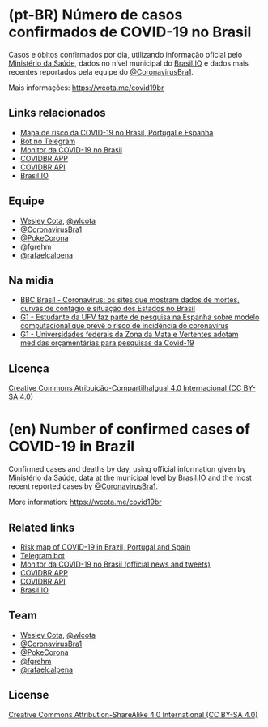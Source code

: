 # (pt-BR) Número de casos confirmados de COVID-19 no Brasil

Casos e óbitos confirmados por dia, utilizando informação oficial pelo [Ministério da Saúde](https://covid.saude.gov.br/), dados no nível municipal do [Brasil.IO](https://brasil.io/dataset/covid19/caso) e dados mais recentes reportados pela equipe do [@CoronavirusBra1](https://twitter.com/CoronavirusBra1).

Mais informações: https://wcota.me/covid19br

## Links relacionados

- [Mapa de risco da COVID-19 no Brasil, Portugal e Espanha](https://covid-19-risk.github.io/map/)
- [Bot no Telegram](https://t.me/CoronavirusBRBot)
- [Monitor da COVID-19 no Brasil](https://fgrehm.github.io/monitor-covid19-br/)
- [COVIDBR APP](https://github.com/vmarcosp/covidbr-app)
- [COVIDBR API](https://github.com/vmarcosp/covidbr-api)
- [Brasil.IO](https://brasil.io/dataset/covid19/caso)

## Equipe

- [Wesley Cota](https://wesleycota.com), [@wlcota](https://twitter.com/wlcota)
- [@CoronavirusBra1](https://twitter.com/CoronavirusBra1)
- [@PokeCorona](https://twitter.com/PokeCorona)
- [@fgrehm](https://twitter.com/fgrehm)
- [@rafaelcalpena](https://twitter.com/rafaelcalpena)

## Na mídia

- [BBC Brasil - Coronavírus: os sites que mostram dados de mortes, curvas de contágio e situação dos Estados no Brasil](https://www.bbc.com/portuguese/brasil-52067243)
- [G1 - Estudante da UFV faz parte de pesquisa na Espanha sobre modelo computacional que prevê o risco de incidência do coronavírus](https://g1.globo.com/mg/zona-da-mata/noticia/2020/03/15/estudante-da-ufv-faz-parte-de-pesquisa-na-espanha-sobre-modelo-computacional-que-preve-o-risco-de-incidencia-do-coronavirus.ghtml)
- [G1 - Universidades federais da Zona da Mata e Vertentes adotam medidas orçamentárias para pesquisas da Covid-19](https://g1.globo.com/mg/zona-da-mata/noticia/2020/04/05/universidades-federais-da-zona-da-mata-e-vertentes-adotam-medidas-orcamentarias-para-pesquisas-da-covid-19.ghtml)

## Licença

[Creative Commons Atribuição-CompartilhaIgual 4.0 Internacional (CC BY-SA 4.0)](https://creativecommons.org/licenses/by-sa/4.0/deed.pt_BR)

# (en) Number of confirmed cases of COVID-19 in Brazil

Confirmed cases and deaths by day, using official information given by [Ministério da Saúde](https://covid.saude.gov.br/), data at the municipal level by [Brasil.IO](https://brasil.io/dataset/covid19/caso) and the most recent reported cases by [@CoronavirusBra1](https://twitter.com/CoronavirusBra1).

More information: https://wcota.me/covid19br

## Related links

- [Risk map of COVID-19 in Brazil, Portugal and Spain](https://covid-19-risk.github.io/map/)
- [Telegram bot](https://t.me/CoronavirusBRBot)
- [Monitor da COVID-19 no Brasil (official news and tweets)](https://fgrehm.github.io/monitor-covid19-br/)
- [COVIDBR APP](https://github.com/vmarcosp/covidbr-app)
- [COVIDBR API](https://github.com/vmarcosp/covidbr-api)
- [Brasil.IO](https://brasil.io/dataset/covid19/caso)

## Team

- [Wesley Cota](https://wesleycota.com), [@wlcota](https://twitter.com/wlcota)
- [@CoronavirusBra1](https://twitter.com/CoronavirusBra1)
- [@PokeCorona](https://twitter.com/PokeCorona)
- [@fgrehm](https://twitter.com/fgrehm)
- [@rafaelcalpena](https://twitter.com/rafaelcalpena)

## License

[Creative Commons Attribution-ShareAlike 4.0 International (CC BY-SA 4.0)](https://creativecommons.org/licenses/by-sa/4.0/)
